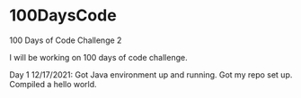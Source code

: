 # 100DaysCode
100 Days of Code Challenge 2

I will be working on 100 days of code challenge. 

Day 1 12/17/2021:
Got Java environment up and running. Got my repo set up. Compiled a hello world. 

